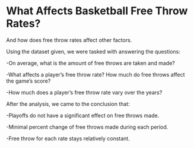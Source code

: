 # What Affects Basketball Free Throw Rates?
And how does free throw rates affect other factors.

Using the dataset given, we were tasked with answering the questions:

-On average, what is the amount of free throws are taken and made?

-What affects a player’s free throw rate? How much do free throws affect the game’s score?

-How much does a player’s free throw rate vary over the years?



After the analysis, we came to the conclusion that:

-Playoffs do not have a significant effect on free throws made.

-Minimal percent change of free throws made during each period.

-Free throw for each rate stays relatively constant.
